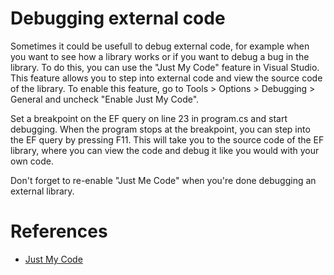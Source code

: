 # Debugging external code
Sometimes it could be usefull to debug external code, for example when you want to see how a library works or if you want to debug a bug in the library. To do this, you can use the "Just My Code" feature in Visual Studio. This feature allows you to step into external code and view the source code of the library. To enable this feature, go to Tools > Options > Debugging > General and uncheck "Enable Just My Code".

Set a breakpoint on the EF query on line 23 in program.cs and start debugging. When the program stops at the breakpoint, you can step into the EF query by pressing F11. This will take you to the source code of the EF library, where you can view the code and debug it like you would with your own code.

Don't forget to re-enable "Just Me Code" when you're done debugging an external library.

# References
- [Just My Code](https://learn.microsoft.com/visualstudio/debugger/just-my-code)